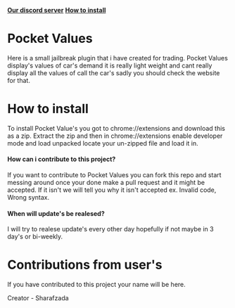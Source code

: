 [**Our discord server**](discord.gg/test)
[**How to install**](https://github.com/sharaalt/Pocket-Values#how-to-install)

# Pocket Values
<p>Here is a small jailbreak plugin that i have created for trading. Pocket Values display's values of car's demand it is really light weight and cant really display all the values of call the car's sadly you should check the website for that.</p>

# How to install
<p>To install Pocket Value's you got to chrome://extensions and download this as a zip. Extract the zip and then in chrome://extensions enable developer mode and load unpacked locate your un-zipped file and load it in.</p>

#### How can i contribute to this project?
If you want to contribute to Pocket Values you can fork this repo and start messing around once your done make a pull request and it might be accepted. If it isn't we will tell you why it isn't accepted ex. Invalid code, Wrong syntax. 

#### When will update's be realesed?
I will try to realese update's every other day hopefully if not maybe in 3 day's or bi-weekly.

# Contributions from user's
If you have contributed to this project your name will be here.

Creator - Sharafzada
